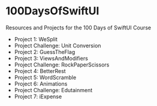 # 100DaysOfSwiftUI
Resources and Projects for the 100 Days of SwiftUI Course

- Project 1: WeSplit
- Project Challenge: Unit Conversion
- Project 2: GuessTheFlag
- Project 3: ViewsAndModifiers
- Project Challenge: RockPaperScissors
- Project 4: BetterRest
- Project 5: WordScramble
- Project 6: Animations
- Project Challenge: Edutainment
- Project 7: iExpense

